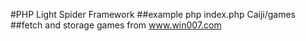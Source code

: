 #PHP Light Spider Framework
##example
    php index.php Caiji/games ##fetch and storage games from www.win007.com 
